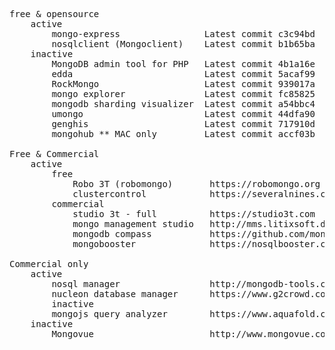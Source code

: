 <pre>

free & opensource
    active
        mongo-express                Latest commit c3c94bd  5 days ago        https://github.com/mongo-express/mongo-express         Web-based MongoDB admin interface, written with Node.js and express
        nosqlclient (Mongoclient)    Latest commit b1b65ba  8 days ago        https://github.com/nosqlclient/nosqlclient    
    inactive
        MongoDB admin tool for PHP   Latest commit 4b1a16e  on 14 May 2017    https://github.com/MongoDB-Rox/phpMoAdmin-MongoDB-Admin-Tool-for-PHP                                
        edda                         Latest commit 5acaf99  on 25 Oct 2016    https://github.com/mongodb-labs/edda    A log visualizer for MongoDB
        RockMongo                    Latest commit 939017a  on 19 Sep 2015    https://github.com/iwind/rockmongo            
        mongo explorer               Latest commit fc85825  on 17 Mar 2015    https://github.com/tutikka/MongoExplorer    Cross-platform database management tool for MongoDB
        mongodb sharding visualizer  Latest commit a54bbc4  on 26 Nov 2014    https://github.com/mongodb-labs/shard-viz    https://www.mongodb.com/blog/post/mongodb-sharding-visualizer    
        umongo                       Latest commit 44dfa90  on 20 Jun 2014    https://github.com/agirbal/umongo            
        genghis                      Latest commit 717910d  on 20 Mar 2014    https://github.com/bobthecow/genghis/        http://genghisapp.com
        mongohub ** MAC only         Latest commit accf03b  on 19 Apr 2015    https://github.com/jeromelebel/MongoHub-Mac    

Free & Commercial
    active
        free
            Robo 3T (robomongo)       https://robomongo.org
            clustercontrol            https://severalnines.com/pricing        https://github.com/severalnines/docker
        commercial
            studio 3t - full          https://studio3t.com
            mongo management studio   http://mms.litixsoft.de
            mongodb compass           https://github.com/mongodb/docs-compass https://www.mongodb.com/products/compass
            mongobooster              https://nosqlbooster.com/compareEditions

Commercial only
    active
        nosql manager                 http://mongodb-tools.com/tool/mongodbmanager/
        nucleon database manager      https://www.g2crowd.com/products/nucleon-database-manager/details    http://nucleonsoftware.com/products/database-master
        inactive
        mongojs query analyzer        https://www.aquafold.com/dbspecific/mongodb_client
    inactive
        Mongovue                      http://www.mongovue.com

</pre>
